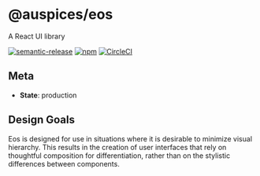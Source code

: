 # @auspices/eos

A React UI library

[![semantic-release](https://img.shields.io/badge/%20%20%F0%9F%93%A6%F0%9F%9A%80-semantic--release-e10079.svg)](https://github.com/semantic-release/semantic-release) [![npm](https://img.shields.io/npm/v/@auspices/eos)](https://www.npmjs.com/package/@auspices/eos) [![CircleCI](https://dl.circleci.com/status-badge/img/gh/auspices/eos/tree/master.svg?style=svg)](https://dl.circleci.com/status-badge/redirect/gh/auspices/eos/tree/master)

## Meta

- **State**: production

## Design Goals

Eos is designed for use in situations where it is desirable to minimize visual hierarchy. This results in the creation of user interfaces that rely on  thoughtful composition for differentiation, rather than on the stylistic differences between components.
